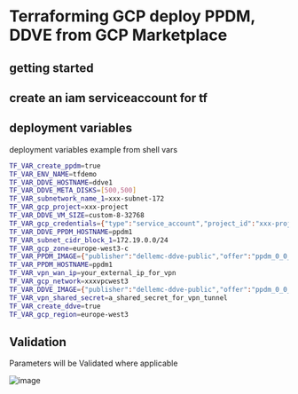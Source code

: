# Terraforming GCP deploy PPDM, DDVE from GCP Marketplace

## getting started


## create an iam serviceaccount for tf

## deployment variables


deployment variables example from shell vars
```bash
TF_VAR_create_ppdm=true
TF_VAR_ENV_NAME=tfdemo
TF_VAR_DDVE_HOSTNAME=ddve1
TF_VAR_DDVE_META_DISKS=[500,500]
TF_VAR_subnetwork_name_1=xxx-subnet-172
TF_VAR_gcp_project=xxx-project
TF_VAR_DDVE_VM_SIZE=custom-8-32768
TF_VAR_gcp_credentials={"type":"service_account","project_id":"xxx-project","private_key_id":"13fc765f0d0a2fb459eef6eb25fabdd397462a5f","private_key":"-----BEGIN PRIVATE KEY-----\nMIIE\n-----END PRIVATE KEY-----\n","client_email":"tfaccount@xxx-project.iam.gserviceaccount.com","client_id":"xxx","auth_uri":"https://accounts.google.com/o/oauth2/auth","token_uri":"https://oauth2.googleapis.com/token","auth_provider_x509_cert_url":"https://www.googleapis.com/oauth2/v1/certs","client_x509_cert_url":"https://www.googleapis.com/robot/v1/metadata/x509/tfaccount%40xxx-project.iam.gserviceaccount.com"}
TF_VAR_DDVE_PPDM_HOSTNAME=ppdm1
TF_VAR_subnet_cidr_block_1=172.19.0.0/24
TF_VAR_gcp_zone=europe-west3-c
TF_VAR_PPDM_IMAGE={"publisher":"dellemc-ddve-public","offer":"ppdm_0_0_1","sku":"powerprotect","version":"19-8-0-5"}
TF_VAR_PPDM_HOSTNAME=ppdm1
TF_VAR_vpn_wan_ip=your_external_ip_for_vpn
TF_VAR_gcp_network=xxxvpcwest3
TF_VAR_DDVE_IMAGE={"publisher":"dellemc-ddve-public","offer":"ppdm_0_0_1","sku":"ddve-gcp","version":"7-6-0-5-685135"}
TF_VAR_vpn_shared_secret=a_shared_secret_for_vpn_tunnel
TF_VAR_create_ddve=true 
TF_VAR_gcp_region=europe-west3
```



## Validation
Parameters will be Validated where applicable

![image](https://user-images.githubusercontent.com/8255007/122246622-fe495f80-cec6-11eb-9e3a-8cf696c7e7c2.png)